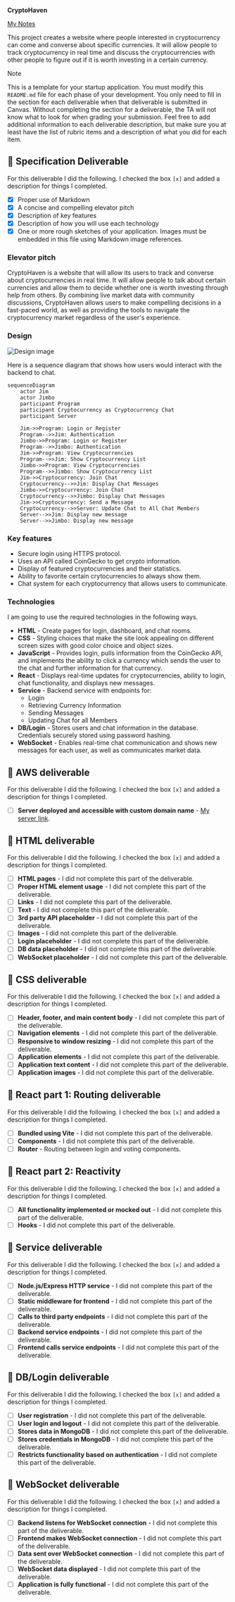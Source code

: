 **CryptoHaven**

[My Notes](notes.md)

This project creates a website where people interested in cryptocurrency can come and converse about specific currencies.  It will allow people to track cryptocurrency in real time and discuss the cryptocurrencies with other people to figure out if it is worth investing in a certain currency.


> [!NOTE]
>  This is a template for your startup application. You must modify this `README.md` file for each phase of your development. You only need to fill in the section for each deliverable when that deliverable is submitted in Canvas. Without completing the section for a deliverable, the TA will not know what to look for when grading your submission. Feel free to add additional information to each deliverable description, but make sure you at least have the list of rubric items and a description of what you did for each item.

## 🚀 Specification Deliverable

For this deliverable I did the following. I checked the box `[x]` and added a description for things I completed.

- [X] Proper use of Markdown
- [X] A concise and compelling elevator pitch
- [X] Description of key features
- [X] Description of how you will use each technology
- [X] One or more rough sketches of your application. Images must be embedded in this file using Markdown image references.

### Elevator pitch

CryptoHaven is a website that will allow its users to track and converse about cryptocurrencies in real time.  It will allow people to talk about certain currencies and allow them to decide whether one is worth investing through help from others.  By combining live market data with community discussions, CryptoHaven allows users to make compelling decisions in a fast-paced world, as well as providing the tools to navigate the cryptocurrency market regardless of the user's experience.

### Design

![Design image](img.JPG)

Here is a sequence diagram that shows how users would interact with the backend to chat.

```mermaid
sequenceDiagram
    actor Jim
    actor Jimbo
    participant Program
    participant Cryptocurrency as Cryptocurrency Chat
    participant Server
    
    Jim->>Program: Login or Register
    Program-->>Jim: Authentication
    Jimbo->>Program: Login or Register
    Program-->>Jimbo: Authentication
    Jim->>Program: View Cryptocurrencies
    Program-->>Jim: Show Cryptocurrency List
    Jimbo->>Program: View Cryptocurrencies
    Program-->>Jimbo: Show Cryptocurrency List
    Jim->>Cryptocurrency: Join Chat
    Cryptocurrency-->>Jim: Display Chat Messages
    Jimbo->>Cryptocurrency: Join Chat
    Cryptocurrency-->>Jimbo: Display Chat Messages
    Jim->>Cryptocurrency: Send a Message
    Cryptocurrency-->>Server: Update Chat to All Chat Members
    Server-->>Jim: Display new message
    Server-->>Jimbo: Display new message
```

### Key features

- Secure login using HTTPS protocol.
- Uses an API called CoinGecko to get crypto information.
- Display of featured cryptocurrencies and their statistics.
- Ability to favorite certain crytocurrencies to always show them.
- Chat system for each cryptocurrency that allows users to communicate.

### Technologies

I am going to use the required technologies in the following ways.

- **HTML** - Create pages for login, dashboard, and chat rooms.
- **CSS** - Styling choices that make the site look appealing on different screen sizes with good color choice and object sizes.
- **JavaScript** - Provides login, pulls information from the CoinGecko API, and implements the ability to click a currency which sends the user to the chat and further information for that currency.
- **React** - Displays real-time updates for cryptocurrencies, ability to login, chat functionality, and displays new messages.
- **Service** - Backend service with endpoints for:
    - Login
    - Retrieving Currency Information
    - Sending Messages
    - Updating Chat for all Members
- **DB/Login** - Stores users and chat information in the database.  Credentials securely stored using password hashing.
- **WebSocket** - Enables real-time chat communication and shows new messages for each user, as well as communicates market data.

## 🚀 AWS deliverable

For this deliverable I did the following. I checked the box `[x]` and added a description for things I completed.

- [ ] **Server deployed and accessible with custom domain name** - [My server link](https://yourdomainnamehere.click).

## 🚀 HTML deliverable

For this deliverable I did the following. I checked the box `[x]` and added a description for things I completed.

- [ ] **HTML pages** - I did not complete this part of the deliverable.
- [ ] **Proper HTML element usage** - I did not complete this part of the deliverable.
- [ ] **Links** - I did not complete this part of the deliverable.
- [ ] **Text** - I did not complete this part of the deliverable.
- [ ] **3rd party API placeholder** - I did not complete this part of the deliverable.
- [ ] **Images** - I did not complete this part of the deliverable.
- [ ] **Login placeholder** - I did not complete this part of the deliverable.
- [ ] **DB data placeholder** - I did not complete this part of the deliverable.
- [ ] **WebSocket placeholder** - I did not complete this part of the deliverable.

## 🚀 CSS deliverable

For this deliverable I did the following. I checked the box `[x]` and added a description for things I completed.

- [ ] **Header, footer, and main content body** - I did not complete this part of the deliverable.
- [ ] **Navigation elements** - I did not complete this part of the deliverable.
- [ ] **Responsive to window resizing** - I did not complete this part of the deliverable.
- [ ] **Application elements** - I did not complete this part of the deliverable.
- [ ] **Application text content** - I did not complete this part of the deliverable.
- [ ] **Application images** - I did not complete this part of the deliverable.

## 🚀 React part 1: Routing deliverable

For this deliverable I did the following. I checked the box `[x]` and added a description for things I completed.

- [ ] **Bundled using Vite** - I did not complete this part of the deliverable.
- [ ] **Components** - I did not complete this part of the deliverable.
- [ ] **Router** - Routing between login and voting components.

## 🚀 React part 2: Reactivity

For this deliverable I did the following. I checked the box `[x]` and added a description for things I completed.

- [ ] **All functionality implemented or mocked out** - I did not complete this part of the deliverable.
- [ ] **Hooks** - I did not complete this part of the deliverable.

## 🚀 Service deliverable

For this deliverable I did the following. I checked the box `[x]` and added a description for things I completed.

- [ ] **Node.js/Express HTTP service** - I did not complete this part of the deliverable.
- [ ] **Static middleware for frontend** - I did not complete this part of the deliverable.
- [ ] **Calls to third party endpoints** - I did not complete this part of the deliverable.
- [ ] **Backend service endpoints** - I did not complete this part of the deliverable.
- [ ] **Frontend calls service endpoints** - I did not complete this part of the deliverable.

## 🚀 DB/Login deliverable

For this deliverable I did the following. I checked the box `[x]` and added a description for things I completed.

- [ ] **User registration** - I did not complete this part of the deliverable.
- [ ] **User login and logout** - I did not complete this part of the deliverable.
- [ ] **Stores data in MongoDB** - I did not complete this part of the deliverable.
- [ ] **Stores credentials in MongoDB** - I did not complete this part of the deliverable.
- [ ] **Restricts functionality based on authentication** - I did not complete this part of the deliverable.

## 🚀 WebSocket deliverable

For this deliverable I did the following. I checked the box `[x]` and added a description for things I completed.

- [ ] **Backend listens for WebSocket connection** - I did not complete this part of the deliverable.
- [ ] **Frontend makes WebSocket connection** - I did not complete this part of the deliverable.
- [ ] **Data sent over WebSocket connection** - I did not complete this part of the deliverable.
- [ ] **WebSocket data displayed** - I did not complete this part of the deliverable.
- [ ] **Application is fully functional** - I did not complete this part of the deliverable.
